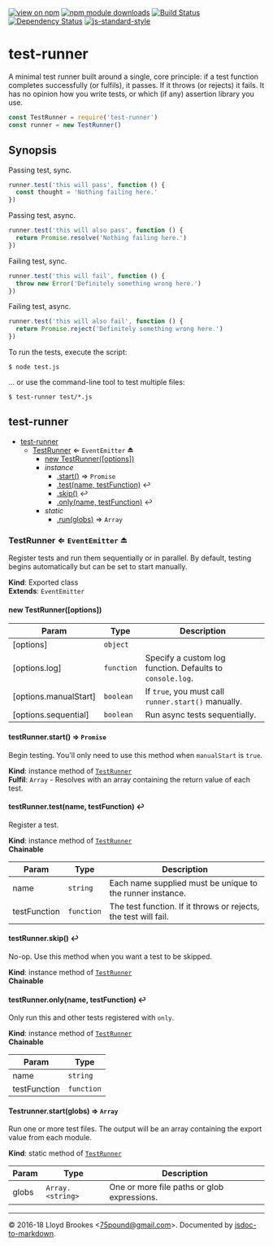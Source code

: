 [![view on npm](https://img.shields.io/npm/v/test-runner.svg)](https://www.npmjs.org/package/test-runner)
[![npm module downloads](https://img.shields.io/npm/dt/test-runner.svg)](https://www.npmjs.org/package/test-runner)
[![Build Status](https://travis-ci.org/75lb/test-runner.svg?branch=master)](https://travis-ci.org/75lb/test-runner)
[![Dependency Status](https://david-dm.org/75lb/test-runner.svg)](https://david-dm.org/75lb/test-runner)
[![js-standard-style](https://img.shields.io/badge/code%20style-standard-brightgreen.svg)](https://github.com/feross/standard)

# test-runner

A minimal test runner built around a single, core principle: if a test function completes successfully (or fulfils), it passes. If it throws (or rejects) it fails. It has no opinion how you write tests, or which (if any) assertion library you use.

```js
const TestRunner = require('test-runner')
const runner = new TestRunner()
```

## Synopsis

Passing test, sync.

```js
runner.test('this will pass', function () {
  const thought = 'Nothing failing here.'
})
```

Passing test, async.

```js
runner.test('this will also pass', function () {
  return Promise.resolve('Nothing failing here.')
})
```

Failing test, sync.

```js
runner.test('this will fail', function () {
  throw new Error('Definitely something wrong here.')
})
```

Failing test, async.

```js
runner.test('this will also fail', function () {
  return Promise.reject('Definitely something wrong here.')
})
```

To run the tests, execute the script:

```
$ node test.js
```

... or use the command-line tool to test multiple files:

```
$ test-runner test/*.js
```

<a name="module_test-runner"></a>

## test-runner

* [test-runner](#module_test-runner)
    * [TestRunner](#exp_module_test-runner--TestRunner) ⇐ <code>EventEmitter</code> ⏏
        * [new TestRunner([options])](#new_module_test-runner--TestRunner_new)
        * _instance_
            * [.start()](#module_test-runner--TestRunner+start) ⇒ <code>Promise</code>
            * [.test(name, testFunction)](#module_test-runner--TestRunner+test) ↩︎
            * [.skip()](#module_test-runner--TestRunner+skip) ↩︎
            * [.only(name, testFunction)](#module_test-runner--TestRunner+only) ↩︎
        * _static_
            * [.run(globs)](#module_test-runner--Testrunner.start) ⇒ <code>Array</code>

<a name="exp_module_test-runner--TestRunner"></a>

### TestRunner ⇐ <code>EventEmitter</code> ⏏
Register tests and run them sequentially or in parallel. By default, testing begins automatically but can be set to start manually.

**Kind**: Exported class  
**Extends**: <code>EventEmitter</code>  
<a name="new_module_test-runner--TestRunner_new"></a>

#### new TestRunner([options])

| Param | Type | Description |
| --- | --- | --- |
| [options] | <code>object</code> |  |
| [options.log] | <code>function</code> | Specify a custom log function. Defaults to `console.log`. |
| [options.manualStart] | <code>boolean</code> | If `true`, you must call `runner.start()` manually. |
| [options.sequential] | <code>boolean</code> | Run async tests sequentially. |

<a name="module_test-runner--TestRunner+start"></a>

#### testRunner.start() ⇒ <code>Promise</code>
Begin testing. You'll only need to use this method when `manualStart` is `true`.

**Kind**: instance method of [<code>TestRunner</code>](#exp_module_test-runner--TestRunner)  
**Fulfil**: <code>Array</code> - Resolves with an array containing the return value of each test.  
<a name="module_test-runner--TestRunner+test"></a>

#### testRunner.test(name, testFunction) ↩︎
Register a test.

**Kind**: instance method of [<code>TestRunner</code>](#exp_module_test-runner--TestRunner)  
**Chainable**  

| Param | Type | Description |
| --- | --- | --- |
| name | <code>string</code> | Each name supplied must be unique to the runner instance. |
| testFunction | <code>function</code> | The test function. If it throws or rejects, the test will fail. |

<a name="module_test-runner--TestRunner+skip"></a>

#### testRunner.skip() ↩︎
No-op. Use this method when you want a test to be skipped.

**Kind**: instance method of [<code>TestRunner</code>](#exp_module_test-runner--TestRunner)  
**Chainable**  
<a name="module_test-runner--TestRunner+only"></a>

#### testRunner.only(name, testFunction) ↩︎
Only run this and other tests registered with `only`.

**Kind**: instance method of [<code>TestRunner</code>](#exp_module_test-runner--TestRunner)  
**Chainable**  

| Param | Type |
| --- | --- |
| name | <code>string</code> | 
| testFunction | <code>function</code> | 

<a name="module_test-runner--Testrunner.start"></a>

#### Testrunner.start(globs) ⇒ <code>Array</code>
Run one or more test files. The output will be an array containing the export value from each module.

**Kind**: static method of [<code>TestRunner</code>](#exp_module_test-runner--TestRunner)  

| Param | Type | Description |
| --- | --- | --- |
| globs | <code>Array.&lt;string&gt;</code> | One or more file paths or glob expressions. |


* * *

&copy; 2016-18 Lloyd Brookes \<75pound@gmail.com\>. Documented by [jsdoc-to-markdown](https://github.com/jsdoc2md/jsdoc-to-markdown).

